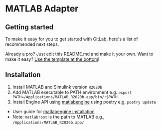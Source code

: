 # MATLAB Adapter



## Getting started

To make it easy for you to get started with GitLab, here's a list of recommended next steps.

Already a pro? Just edit this README.md and make it your own. Want to make it easy? [Use the template at the bottom](#editing-this-readme)!


## Installation
1. Install MATLAB and Simulink version `R2020b`
1. Add MATLAB executable to PATH environment e.g. `export PATH=/Applications/MATLAB_R2020b.app/bin/:$PATH`
1. Install Engine API using [matlabengine](https://packagegalaxy.com/python/matlabengine) using poetry e.g. `poetry update` 
* User guide for [matlabengine installation](https://www.mathworks.com/help/matlab/matlab_external/install-the-matlab-engine-for-python.html)
* Note: `matlabroot` is  the path to MATLAB e.g., `/Applications/MATLAB_R2020b.app/`


